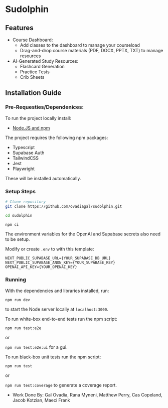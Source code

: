# Sudolphin

## Features

- Course Dashboard:
  - Add classes to the dashboard to manage your courseload
  - Drag-and-drop course materials (PDF, DOCX, PPTX, TXT) to manage resources
- AI-Generated Study Resources:
  - Flashcard Generation
  - Practice Tests
  - Crib Sheets

## Installation Guide

### Pre-Requesties/Dependenices:

To run the project locally install:
- [Node.JS and npm](https://nodejs.org/en/download/package-manager)

The project requires the following npm packages:

- Typescript
- Supabase Auth
- TailwindCSS
- Jest
- Playwright

These will be installed automatically.

### Setup Steps

```bash
# Clone repository
git clone https://github.com/ovadiagal/sudolphin.git

cd sudolphin

npm ci
```

The environment variables for the OpenAI and Supabase secrets also need to be setup.

Modify or create `.env` to with this template:

```
NEXT_PUBLIC_SUPABASE_URL={YOUR_SUPABASE_DB_URL}
NEXT_PUBLIC_SUPABASE_ANON_KEY={YOUR_SUPABASE_KEY}
OPENAI_API_KEY={YOUR_OPENAI_KEY}
```

### Running

With the dependencies and libraries installed, run:

`npm run dev`

to start the Node server locally at `localhost:3000`.

To run white-box end-to-end tests run the npm script:

`npm run test:e2e`

or

`npm run test:e2e:ui` for a gui.

To run black-box unit tests run the npm script:

`npm run test`

or

`npm run test:coverage` to generate a coverage report.


- Work Done By: Gal Ovadia, Rana Myneni, Matthew Perry, Cas Copeland, Jacob Kotzian, Maeci Frank

